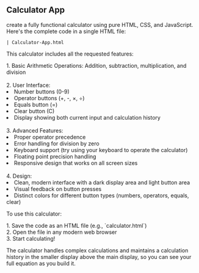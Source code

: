 <h2>Calculator App</h2>
<p>create a fully functional calculator using pure HTML, CSS, and JavaScript. Here's the complete code in a single HTML file:</p>

```
| Calculator-App.html
```

<p>This calculator includes all the requested features:</p>
<span>1. Basic Arithmetic Operations: Addition, subtraction, multiplication, and division</span>
<br><br>
<span>2. User Interface:</span>
<li>Number buttons (0-9)</li>
<li>Operator buttons (+, -, ×, ÷)</li>
<li>Equals button (=)</li>
<li>Clear button (C)</li>
<li>Display showing both current input and calculation history</li>
<br>
<span>3. Advanced Features:</span>
<li>Proper operator precedence</li>
<li>Error handling for division by zero</li>
<li>Keyboard support (try using your keyboard to operate the calculator)</li>
<li>Floating point precision handling</li>
<li>Responsive design that works on all screen sizes</li>
<br>
<span>4. Design:</span>
<li>Clean, modern interface with a dark display area and light button area</li>
<li>Visual feedback on button presses</li>
<li>Distinct colors for different button types (numbers, operators, equals, clear)</li>
<p>To use this calculator:</p>
<span>1. Save the code as an HTML file (e.g., `calculator.html`)</span>
<br>
<span>2. Open the file in any modern web browser</span>
<br>
<span>3. Start calculating!</span>

<p>The calculator handles complex calculations and maintains a calculation history in the smaller display above the main display, so you can see your full equation as you build it.</p>